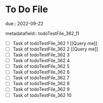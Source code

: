 # To Do File

due:: 2022-09-22

metadatafield:: todoTestFile_362_11

- [ ] Task of todoTestFile_362 1 [[Query me]]
- [ ] Task of todoTestFile_362 2 [[Query me]]
- [ ] Task of todoTestFile_362 3
- [ ] Task of todoTestFile_362 4
- [ ] Task of todoTestFile_362 5
- [ ] Task of todoTestFile_362 6
- [ ] Task of todoTestFile_362 7
- [ ] Task of todoTestFile_362 8
- [ ] Task of todoTestFile_362 9
- [ ] Task of todoTestFile_362 10
